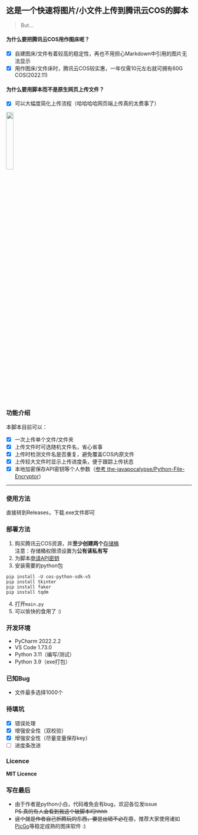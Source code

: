 ## 这是一个快速将图片/小文件上传到腾讯云COS的脚本
> But...
#### 为什么要把腾讯云COS用作图床呢？
- [x] 自建图床/文件有着较高的稳定性，再也不用担心Markdown中引用的图片无法显示
- [x] 用作图床/文件床时，腾讯云COS较实惠，一年仅需10元左右就可拥有60G COS(2022.11)
#### 为什么要用脚本而不是原生网页上传文件？
- [x] 可以大幅度简化上传流程（哈哈哈哈网页端上传真的太费事了）

<img src="https://pkpublicdoc-1314730533.cos.ap-beijing.myqcloud.com/PICUP.png" width="20%">

### 功能介绍
本脚本目前可以：
- [x] 一次上传单个文件/文件夹
- [x] 上传文件时可选随机文件名，省心省事
- [x] 上传时检测文件名是否重复，避免覆盖COS内原文件
- [x] 上传较大文件时显示上传进度条，便于跟踪上传状态
- [x] 本地加密保存API密钥等个人参数（[参考 the-javapocalypse/Python-File-Encryptor](https://github.com/the-javapocalypse/Python-File-Encryptor)）
----
### 使用方法
直接转到Releases，下载.exe文件即可

### 部署方法
1. 购买腾讯云COS资源，并**至少创建两个**[存储桶](https://console.cloud.tencent.com/cos/bucket)  
注意：存储桶权限须设置为**公有读私有写**
2. 为脚本[申请API密钥](https://console.cloud.tencent.com/cam/capi)
3. 安装需要的python包
 ```
pip install -U cos-python-sdk-v5
pip install tkinter
pip install faker
pip install tqdm
```
4. 打开`main.py`
5. 可以愉快的食用了 :)

### 开发环境
- PyCharm 2022.2.2 
- VS Code 1.73.0
- Python 3.11（编写/测试）
- Python 3.9（exe打包）

### 已知Bug
- 文件最多选择1000个

### 待填坑
- [x] 错误处理
- [x] 增强安全性（双校验）
- [x] 增强安全性（尽量变量保存key）
- [ ] 进度条改进

### Licence
**MIT Licence**

### 写在最后
- 由于作者是python小白，代码难免会有bug，欢迎各位发issue   
~~PS.真的有人会看到我这个破脚本吗hhhh~~
- ~~这个就是作者自己折腾玩的东西，要是出错不必在意~~，推荐大家使用诸如[PicGo](https://github.com/Molunerfinn/PicGo)等稳定成熟的图床软件 :)
